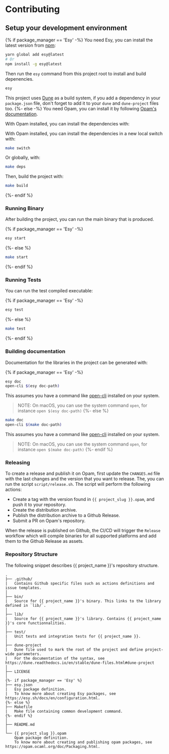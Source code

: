 # Contributing

## Setup your development environment

{% if package_manager == 'Esy' -%}
You need Esy, you can install the latest version from [npm](https://npmjs.com):

```bash
yarn global add esy@latest
# Or
npm install -g esy@latest
```

Then run the `esy` command from this project root to install and build depenencies.

```bash
esy
```

This project uses [Dune](https://dune.build/) as a build system, if you add a dependency in your `package.json` file, don't forget to add it to your `dune` and `dune-project` files too.
{%- else -%}
You need Opam, you can install it by following [Opam's documentation](https://opam.ocaml.org/doc/Install.html).

With Opam installed, you can install the dependencies with:

With Opam installed, you can install the dependencies in a new local switch with:

```bash
make switch
```

Or globally, with:

```bash
make deps
```

Then, build the project with:

```bash
make build
```
{%- endif %}

### Running Binary

After building the project, you can run the main binary that is produced.

{% if package_manager == 'Esy' -%}
```bash
esy start
```
{%- else %}
```bash
make start
```
{%- endif %}

### Running Tests

You can run the test compiled executable:

{% if package_manager == 'Esy' -%}

```bash
esy test
```
{%- else %}
```bash
make test
```
{%- endif %}

### Building documentation

Documentation for the libraries in the project can be generated with:

{% if package_manager == 'Esy' -%}
```bash
esy doc
open-cli $(esy doc-path)
```

This assumes you have a command like [open-cli](https://github.com/sindresorhus/open-cli) installed on your system.

> NOTE: On macOS, you can use the system command `open`, for instance `open $(esy doc-path)`
{%- else %}
```bash
make doc
open-cli $(make doc-path)
```

This assumes you have a command like [open-cli](https://github.com/sindresorhus/open-cli) installed on your system.

> NOTE: On macOS, you can use the system command `open`, for instance `open $(make doc-path)`
{%- endif %}

### Releasing

To create a release and publish it on Opam, first update the `CHANGES.md` file with the last changes and the version that you want to release.
The, you can run the script `script/release.sh`. The script will perform the following actions:

- Create a tag with the version found in `{{ project_slug }}.opam`, and push it to your repository.
- Create the distribution archive.
- Publish the distribution archive to a Github Release.
- Submit a PR on Opam's repository.

When the release is published on Github, the CI/CD will trigger the `Release` workflow which will compile binaries for all supported platforms and add them to the Github Release as assets.

### Repository Structure

The following snippet describes {{ project_name }}'s repository structure.

```text
.
├── .github/
|   Contains Github specific files such as actions definitions and issue templates.
│
├── bin/
|   Source for {{ project_name }}'s binary. This links to the library defined in `lib/`.
│
├── lib/
|   Source for {{ project_name }}'s library. Contains {{ project_name }}'s core functionnalities.
│
├── test/
|   Unit tests and integration tests for {{ project_name }}.
│
├── dune-project
|   Dune file used to mark the root of the project and define project-wide parameters.
|   For the documentation of the syntax, see https://dune.readthedocs.io/en/stable/dune-files.html#dune-project
│
├── LICENSE
│
{%- if package_manager == 'Esy' %}
├── esy.json
|   Esy package definition.
|   To know more about creating Esy packages, see https://esy.sh/docs/en/configuration.html.
{%- else %}
├── Makefile
|   Make file containing common development command.
{%- endif %}
│
├── README.md
│
└── {{ project_slug }}.opam
    Opam package definition.
    To know more about creating and publishing opam packages, see https://opam.ocaml.org/doc/Packaging.html.
```
